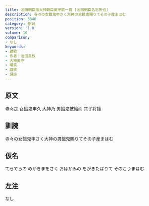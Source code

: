 ```yaml
---
title: 池田朝臣嗤大神朝臣奥守歌一首 [池田朝臣名忘失也]
description: 寺々の女餓鬼申さく大神の男餓鬼賜りてその子産まはむ
position: 3840
category: 巻16
version: '1.0'
volume: 16
comparison:
- なし
keywords:
- 雑歌
- 作者：池田真枚
- 大神奥守
- 嘲笑
- 戯笑
- 誦詠
---
```


## 原文

寺々之 女餓鬼申久 大神乃 男餓鬼被給而 其子将播

## 訓読

寺々の女餓鬼申さく大神の男餓鬼賜りてその子産まはむ

## 仮名

てらてらの めがきまをさく おほかみの をがきたばりて そのこうまはむ

## 左注

なし
